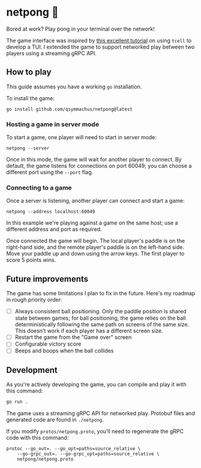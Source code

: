 netpong 🏓
==========

Bored at work? Play pong in your terminal over the network!

The game interface was inspired by [this excellent tutorial](https://earthly.dev/blog/pongo/) on using `tcell` to develop a TUI. I extended the game to support networked play between two players using a streaming gRPC API.

How to play
-----------

This guide assumes you have a working `go` installation.

To install the game:

```
go install github.com/qsymmachus/netpong@latest
```

### Hosting a game in server mode

To start a game, one player will need to start in server mode:

```
netpong --server
```

Once in this mode, the game will wait for another player to connect. By default, the game listens for connections on port 60049; you can choose a different port using the `--port` flag.

### Connecting to a game

Once a server is listening, another player can connect and start a game:

```
netpong --address localhost:60049
```

In this example we're playing against a game on the same host; use a different address and port as required.

Once connected the game will begin. The local player's paddle is on the right-hand side, and the remote player's paddle is on the left-hand side. Move your paddle up and down using the arrow keys. The first player to score 5 points wins.

Future improvements
-------------------

The game has some limitations I plan to fix in the future. Here's my roadmap in rough priority order:

- [ ] Always consistent ball positioning. Only the paddle position is shared state between games; for ball positioning, the game relies on the ball deterministically following the same path on screens of the same size. This doesn't work if each player has a different screen size.
- [ ] Restart the game from the "Game over" screen
- [ ] Configurable victory score
- [ ] Beeps and boops when the ball collides

Development
-----------

As you're actively developing the game, you can compile and play it with this command:

```sh
go run .
```

The game uses a streaming gRPC API for networked play. Protobuf files and generated code are found in `./netpong`.

If you modify `protos/netpong.proto`, you'll need to regenerate the gRPC code with this command:

```
protoc --go_out=. --go_opt=paths=source_relative \
    --go-grpc_out=. --go-grpc_opt=paths=source_relative \
    netpong/netpong.proto
```
